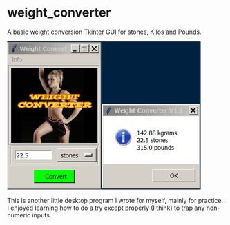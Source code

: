 # weight_converter

A basic weight conversion Tkinter GUI for stones, Kilos and Pounds.

![Alt Text](https://github.com/Steve-Shambles/weight_converter/blob/main/wc-screenshot.png)

This is another little desktop program I wrote for myself, mainly for practice. 
I enjoyed learning how to do a try except properly (I think) to trap any non-numeric inputs.
